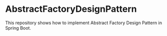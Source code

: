 # AbstractFactoryDesignPattern
This repository shows how to implement Abstract Factory Design Pattern in Spring Boot.
